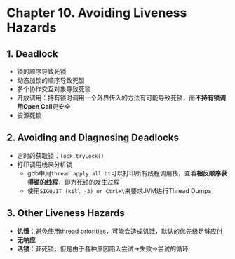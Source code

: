 # Chapter 10. Avoiding Liveness Hazards

## 1. Deadlock

- 锁的顺序导致死锁
- 动态加锁的顺序导致死锁
- 多个协作交互对象导致死锁
- 开放调用：持有锁时调用一个外界传入的方法有可能导致死锁，而**不持有锁调用Open Call**更安全
- 资源死锁

## 2. Avoiding and Diagnosing Deadlocks

- 定时的获取锁：`lock.tryLock()`
- 打印调用栈来分析锁
  - gdb中用`thread apply all bt`可以打印所有线程调用栈，查看**相反顺序获得锁的线程**，即为死锁的发生过程
  - 使用`SIGQUIT (kill -3) or Ctrl+\`来要求JVM进行Thread Dumps

## 3. Other Liveness Hazards

- **饥饿**：避免使用thread priorities，可能会造成饥饿，默认的优先级足够应付
- **无响应**
- **活锁**：非死锁，但是由于各种原因陷入尝试->失败->尝试的循环
